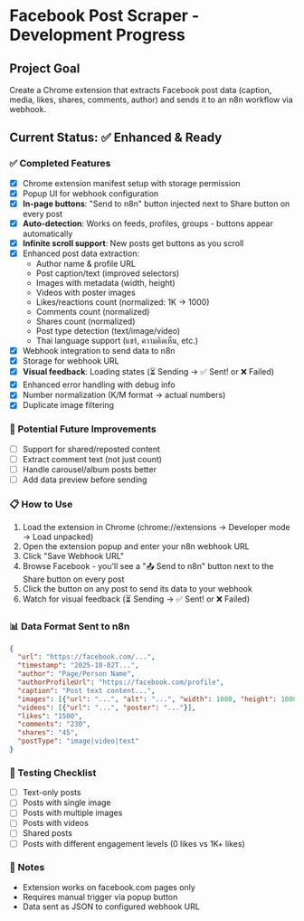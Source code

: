 # Facebook Post Scraper - Development Progress

## Project Goal
Create a Chrome extension that extracts Facebook post data (caption, media, likes, shares, comments, author) and sends it to an n8n workflow via webhook.

## Current Status: ✅ Enhanced & Ready

### ✅ Completed Features
- [x] Chrome extension manifest setup with storage permission
- [x] Popup UI for webhook configuration
- [x] **In-page buttons**: "Send to n8n" button injected next to Share button on every post
- [x] **Auto-detection**: Works on feeds, profiles, groups - buttons appear automatically
- [x] **Infinite scroll support**: New posts get buttons as you scroll
- [x] Enhanced post data extraction:
  - Author name & profile URL
  - Post caption/text (improved selectors)
  - Images with metadata (width, height)
  - Videos with poster images
  - Likes/reactions count (normalized: 1K → 1000)
  - Comments count (normalized)
  - Shares count (normalized)
  - Post type detection (text/image/video)
  - Thai language support (แชร์, ความคิดเห็น, etc.)
- [x] Webhook integration to send data to n8n
- [x] Storage for webhook URL
- [x] **Visual feedback**: Loading states (⏳ Sending → ✅ Sent! or ❌ Failed)
- [x] Enhanced error handling with debug info
- [x] Number normalization (K/M format → actual numbers)
- [x] Duplicate image filtering

### 🔄 Potential Future Improvements
- [ ] Support for shared/reposted content
- [ ] Extract comment text (not just count)
- [ ] Handle carousel/album posts better
- [ ] Add data preview before sending

### 📋 How to Use
1. Load the extension in Chrome (chrome://extensions → Developer mode → Load unpacked)
2. Open the extension popup and enter your n8n webhook URL
3. Click "Save Webhook URL"
4. Browse Facebook - you'll see a "📤 Send to n8n" button next to the Share button on every post
5. Click the button on any post to send its data to your webhook
6. Watch for visual feedback (⏳ Sending → ✅ Sent! or ❌ Failed)

### 📊 Data Format Sent to n8n
```json
{
  "url": "https://facebook.com/...",
  "timestamp": "2025-10-02T...",
  "author": "Page/Person Name",
  "authorProfileUrl": "https://facebook.com/profile",
  "caption": "Post text content...",
  "images": [{"url": "...", "alt": "...", "width": 1080, "height": 1080}],
  "videos": [{"url": "...", "poster": "..."}],
  "likes": "1500",
  "comments": "230",
  "shares": "45",
  "postType": "image|video|text"
}
```

### 🧪 Testing Checklist
- [ ] Text-only posts
- [ ] Posts with single image
- [ ] Posts with multiple images
- [ ] Posts with videos
- [ ] Shared posts
- [ ] Posts with different engagement levels (0 likes vs 1K+ likes)

### 📝 Notes
- Extension works on facebook.com pages only
- Requires manual trigger via popup button
- Data sent as JSON to configured webhook URL
